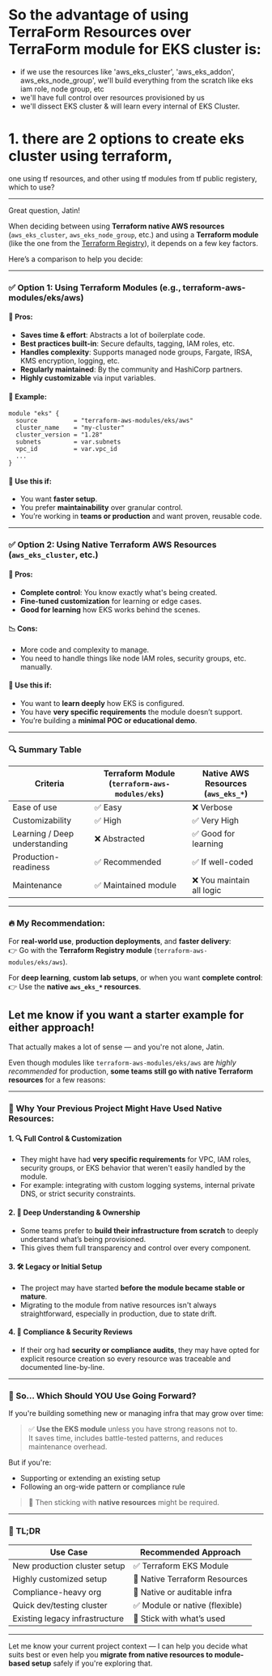 # So the advantage of using TerraForm Resources over TerraForm module for EKS cluster is:

- if we use the resources like 'aws_eks_cluster', 'aws_eks_addon', aws_eks_node_group', we'll build everything from the scratch like eks iam role, node group, etc
- we'll have full control over resources provisioned by us
- we'll dissect EKS cluster & will learn every internal of EKS Cluster.

# 1. there are 2 options to create eks cluster using terraform,
one using tf resources, and other using tf modules from
 tf public registery, which to use?

 -----------------------------

 Great question, Jatin!

When deciding between using **Terraform native AWS resources** (`aws_eks_cluster`, `aws_eks_node_group`, etc.) and using a **Terraform module** (like the one from the [Terraform Registry](https://registry.terraform.io/modules/terraform-aws-modules/eks/aws)), it depends on a few key factors.

Here’s a comparison to help you decide:

---

### ✅ Option 1: **Using Terraform Modules (e.g., terraform-aws-modules/eks/aws)**

#### 📌 Pros:
- **Saves time & effort**: Abstracts a lot of boilerplate code.
- **Best practices built-in**: Secure defaults, tagging, IAM roles, etc.
- **Handles complexity**: Supports managed node groups, Fargate, IRSA, KMS encryption, logging, etc.
- **Regularly maintained**: By the community and HashiCorp partners.
- **Highly customizable** via input variables.

#### 🔧 Example:
```hcl
module "eks" {
  source          = "terraform-aws-modules/eks/aws"
  cluster_name    = "my-cluster"
  cluster_version = "1.28"
  subnets         = var.subnets
  vpc_id          = var.vpc_id
  ...
}
```

#### 🧠 Use this if:
- You want **faster setup**.
- You prefer **maintainability** over granular control.
- You’re working in **teams or production** and want proven, reusable code.

---

### ✅ Option 2: **Using Native Terraform AWS Resources (`aws_eks_cluster`, etc.)**

#### 📌 Pros:
- **Complete control**: You know exactly what's being created.
- **Fine-tuned customization** for learning or edge cases.
- **Good for learning** how EKS works behind the scenes.

#### 📉 Cons:
- More code and complexity to manage.
- You need to handle things like node IAM roles, security groups, etc. manually.

#### 🧠 Use this if:
- You want to **learn deeply** how EKS is configured.
- You have **very specific requirements** the module doesn’t support.
- You’re building a **minimal POC or educational demo**.

---

### 🔍 Summary Table

| Criteria                     | Terraform Module (`terraform-aws-modules/eks`) | Native AWS Resources (`aws_eks_*`) |
|-----------------------------|--------------------------------------------------|------------------------------------|
| Ease of use                 | ✅ Easy                                           | ❌ Verbose                         |
| Customizability             | ✅ High                                           | ✅ Very High                       |
| Learning / Deep understanding | ❌ Abstracted                                   | ✅ Good for learning               |
| Production-readiness        | ✅ Recommended                                    | ✅ If well-coded                  |
| Maintenance                 | ✅ Maintained module                              | ❌ You maintain all logic         |

---

### 🔥 My Recommendation:
For **real-world use**, **production deployments**, and **faster delivery**:  
👉 Go with the **Terraform Registry module** (`terraform-aws-modules/eks/aws`).

For **deep learning**, **custom lab setups**, or when you want **complete control**:  
👉 Use the **native `aws_eks_*` resources**.

Let me know if you want a starter example for either approach!
--------------------------------------------------------------------

That actually makes a lot of sense — and you're not alone, Jatin.

Even though modules like `terraform-aws-modules/eks/aws` are *highly recommended* for production, **some teams still go with native Terraform resources** for a few reasons:

---

### 🧾 Why Your Previous Project Might Have Used Native Resources:

#### 1. 🔍 **Full Control & Customization**
- They might have had **very specific requirements** for VPC, IAM roles, security groups, or EKS behavior that weren't easily handled by the module.
- For example: integrating with custom logging systems, internal private DNS, or strict security constraints.

#### 2. 🧠 **Deep Understanding & Ownership**
- Some teams prefer to **build their infrastructure from scratch** to deeply understand what’s being provisioned.
- This gives them full transparency and control over every component.

#### 3. 🛠️ **Legacy or Initial Setup**
- The project may have started **before the module became stable or mature**.
- Migrating to the module from native resources isn't always straightforward, especially in production, due to state drift.

#### 4. 🔄 **Compliance & Security Reviews**
- If their org had **security or compliance audits**, they may have opted for explicit resource creation so every resource was traceable and documented line-by-line.

---

### 🔁 So… Which Should YOU Use Going Forward?

If you're building something new or managing infra that may grow over time:
> ✅ **Use the EKS module** unless you have strong reasons not to.  
It saves time, includes battle-tested patterns, and reduces maintenance overhead.

But if you're:
- Supporting or extending an existing setup
- Following an org-wide pattern or compliance rule
> 🔧 Then sticking with **native resources** might be required.

---

### 🧠 TL;DR

| Use Case                          | Recommended Approach         |
|----------------------------------|------------------------------|
| New production cluster setup     | ✅ Terraform EKS Module       |
| Highly customized setup          | 🔧 Native Terraform Resources |
| Compliance-heavy org             | 🔧 Native or auditable infra |
| Quick dev/testing cluster        | ✅ Module or native (flexible)|
| Existing legacy infrastructure   | 🔧 Stick with what’s used     |

---

Let me know your current project context — I can help you decide what suits best or even help you **migrate from native resources to module-based setup** safely if you're exploring that.

